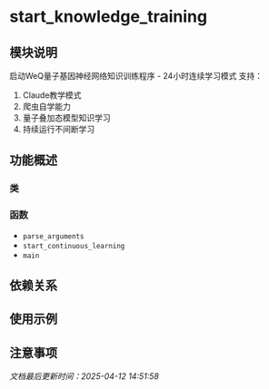 # start_knowledge_training

## 模块说明
启动WeQ量子基因神经网络知识训练程序 - 24小时连续学习模式
支持：
1. Claude教学模式
2. 爬虫自学能力
3. 量子叠加态模型知识学习
4. 持续运行不间断学习

## 功能概述

### 类


### 函数

- `parse_arguments`
- `start_continuous_learning`
- `main`

## 依赖关系

## 使用示例

## 注意事项

*文档最后更新时间：2025-04-12 14:51:58*